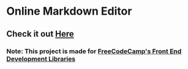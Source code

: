 # Online Markdown Editor
## Check it out [Here](https://its-me-sv.github.io/React-Online-Markdown-Editor/)
### Note: This project is made for [FreeCodeCamp's Front End Development Libraries](https://www.freecodecamp.org/learn/front-end-libraries)